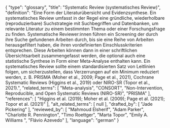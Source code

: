 {
    "type": "glossary",
    "title": "Systematic Review (systematisches Review)",
    "definition": "Eine Form der Literaturübersicht und Evidenzsynthese. Ein systematisches Review umfasst in der Regel eine gründliche, wiederholbare (reproduzierbare) Suchstrategie mit Suchbegriffen und Datenbanken, um relevante Literatur zu einem bestimmten Thema oder einer Forschungsfrage zu finden. Systematische Reviewer:innen führen ein Screening der durch ihre Suche gefundenen Arbeiten durch, bis sie eine Reihe von Arbeiten herausgefiltert haben, die ihren vordefinierten Einschlusskriterien entsprechen. Diese Arbeiten können dann in einer schriftlichen Übersichtsarbeit zusammengefasst werden, die optional auch eine statistische Synthese in Form einer Meta-Analyse enthalten kann. Ein systematisches Review sollte einem standardisierten Satz von Leitlinien folgen, um sicherzustellen, dass Verzerrungen auf ein Minimum reduziert werden, z. B. PRISMA (Moher et al., 2009; Page et al., 2021), Cochrane Systematic Reviews (Higgins et al., 2019) oder NIRO-SR (Topor et al., 2021).",
    "related_terms": [
        "Meta-analysis",
        "CONSORT",
        "Non-Intervention, Reproducible, and Open Systematic Reviews (NIRO-SR)",
        "PRISMA"
    ],
    "references": [
        "Higgins et al. (2019); Moher et al. (2009); Page et al. (2021); Topor et al. (2021)"
    ],
    "alt_related_terms": [
        null
    ],
    "drafted_by": [
        "Jade Pickering"
    ],
    "reviewed_by": [
        "Mahmoud Elsherif",
        "Adam Parker",
        "Charlotte R. Pennington",
        "Timo Roettger",
        "Marta Topor",
        "Emily A. Williams ",
        "Flávio Azevedo"
    ],
    "language": "german"
}